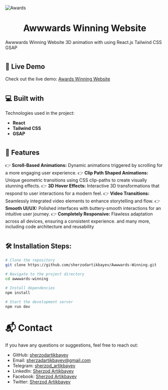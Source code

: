 ![Awards](https://github.com/user-attachments/assets/c5f90371-f072-4069-8e50-b2a8573f8b19)

<h1 align="center" id="title">Awwwards Winning Website</h1>

<p id="description">Awwwards Winning Website 3D animation with using React.js Tailwind CSS GSAP</p>

# <h2>🚀 Live Demo</h2>
Check out the live demo: [Awards Winning Website](https://awards-winning-five.vercel.app/)

# <h2>💻 Built with</h2>    
Technologies used in the project:
- **React**
- **Tailwind CSS**
- **GSAP**

# <h2>🔋 Features</h2>
👉 **Scroll-Based Animations:** Dynamic animations triggered by scrolling for a more engaging user experience.
👉 **Clip Path Shaped Animations:** Unique geometric transitions using CSS clip-paths to create visually stunning effects.
👉 **3D Hover Effects:** Interactive 3D transformations that respond to user interactions for a modern feel.
👉 **Video Transitions:** Seamlessly integrated video elements to enhance storytelling and flow.
👉 **Smooth UI/UX:** Polished interfaces with buttery-smooth interactions for an intuitive user journey.
👉 **Completely Responsive:** Flawless adaptation across all devices, ensuring a consistent experience.
and many more, including code architecture and reusability

# <h2>🛠️ Installation Steps:</h2>

```bash
# Clone the repository
git clone https://github.com/sherzodartikbayev/Awwwards-Winning.git
```

```bash
# Navigate to the project directory
cd awwwards-winning
```

```bash
# Install dependencies
npm install
```

```bash
# Start the development server
npm run dev
```

# 📬 Contact
If you have any questions or suggestions, feel free to reach out:

- GitHub: [sherzodartikbayev](https://github.com/sherzodartikbayev)
- Email: sherzadartikbayev@gmail.com
- Telegram: [sherzod_artikbayev](https://t.me/sherzod_artikbayev)
- LinkedIn: [Sherzod Artikbayev](https://www.linkedin.com/in/sherzod3105/)
- Facebook: [Sherzod Artikbayev](https://www.facebook.com/sherz0dartikbayev)
- Twitter: [Sherzod Artikbayev](https://x.com/SherzadArt74344)
